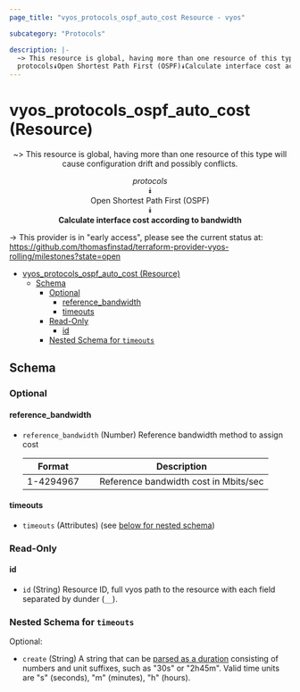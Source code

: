 ```yaml
---
page_title: "vyos_protocols_ospf_auto_cost Resource - vyos"

subcategory: "Protocols"

description: |-
  ~> This resource is global, having more than one resource of this type will cause configuration drift and possibly conflicts.
  protocols⯯Open Shortest Path First (OSPF)⯯Calculate interface cost according to bandwidth
---
```


# vyos_protocols_ospf_auto_cost (Resource)
<center>

~> This resource is global, having more than one resource of this type will cause configuration drift and possibly conflicts.

*protocols*  
⯯  
Open Shortest Path First (OSPF)  
⯯  
**Calculate interface cost according to bandwidth**


</center>

-> This provider is in "early access", please see the current status at: https://github.com/thomasfinstad/terraform-provider-vyos-rolling/milestones?state=open

<!--TOC-->

- [vyos_protocols_ospf_auto_cost (Resource)](#vyos_protocols_ospf_auto_cost-resource)
  - [Schema](#schema)
    - [Optional](#optional)
      - [reference_bandwidth](#reference_bandwidth)
      - [timeouts](#timeouts)
    - [Read-Only](#read-only)
      - [id](#id)
    - [Nested Schema for `timeouts`](#nested-schema-for-timeouts)

<!--TOC-->

<!-- schema generated by tfplugindocs -->
## Schema

### Optional

#### reference_bandwidth
- `reference_bandwidth` (Number) Reference bandwidth method to assign cost

    |  Format     &emsp;|  Description                            |
    |-------------|-----------------------------------------|
    |  1-4294967  &emsp;|  Reference bandwidth cost in Mbits/sec  |
#### timeouts
- `timeouts` (Attributes) (see [below for nested schema](#nestedatt--timeouts))

### Read-Only

#### id
- `id` (String) Resource ID, full vyos path to the resource with each field separated by dunder (`__`).

<a id="nestedatt--timeouts"></a>
### Nested Schema for `timeouts`

Optional:

- `create` (String) A string that can be [parsed as a duration](https://pkg.go.dev/time#ParseDuration) consisting of numbers and unit suffixes, such as &#34;30s&#34; or &#34;2h45m&#34;. Valid time units are &#34;s&#34; (seconds), &#34;m&#34; (minutes), &#34;h&#34; (hours).

